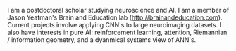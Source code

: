 I am a postdoctoral scholar studying neuroscience and AI.
I am a member of Jason Yeatman's Brain and Education lab (http://brainandeducation.com).
Current projects involve applying CNN's to large neuroimaging datasets.
I also have interests in pure AI: reinforcement learning, attention, Riemannian / information geometry, and a dyanmical systems view of ANN's.
